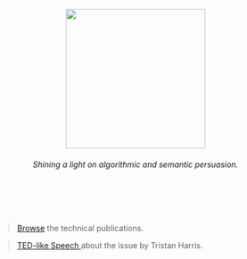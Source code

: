 
<div align="center">

<div align="center"> 
  
<img width=250 src="https://github.com/user-attachments/assets/07d72a92-33e9-4de8-8cb1-45be0e0a51b2"></img>



###### Shining a light on algorithmic and semantic persuasion.


</div>

</div>
<br><br><br>


> [Browse](https://github.com/casalioy) the technical publications.

> [ TED-like Speech ](https://www.youtube.com/watch?v=anEykhlBd-Q&list=PLCPB2VbYbLG1gBDKObjjCpX4vaK-5hRVb&t=828) about the issue by Tristan Harris. 


<br>
